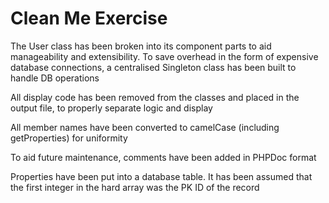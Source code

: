 # Clean Me Exercise

The User class has been broken into its component parts to aid manageability and extensibility. To save overhead in the form of expensive database connections, a centralised Singleton class has been built to handle DB operations

All display code has been removed from the classes and placed in the output file, to properly separate logic and display

All member names have been converted to camelCase (including getProperties) for uniformity

To aid future maintenance, comments have been added in PHPDoc format

Properties have been put into a database table. It has been assumed that the first integer in the hard array was the PK ID of the record